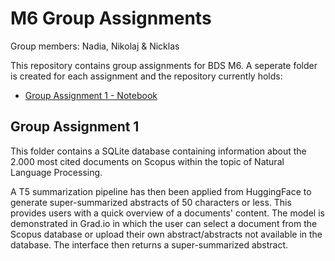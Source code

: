 # M6 Group Assignments
Group members: Nadia, Nikolaj & Nicklas

This repository contains group assignments for BDS M6. A seperate folder is created for each assignment and the repository currently holds:
- [Group Assignment 1 - Notebook](Group_Assignment_1/Group_Assignment_1.ipynb)

## Group Assignment 1
This folder contains a SQLite database containing information about the 2.000 most cited documents on Scopus within the topic of Natural Language Processing.

A T5 summarization pipeline has then been applied from HuggingFace to generate super-summarized abstracts of 50 characters or less. This provides users with a quick overview of a documents' content. The model is demonstrated in Grad.io in which the user can select a document from the Scopus database or upload their own abstract/abstracts not available in the database. The interface then returns a super-summarized abstract.
